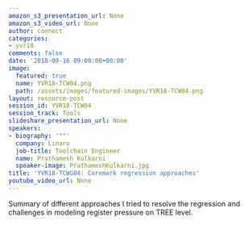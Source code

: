 ```yaml
---
amazon_s3_presentation_url: None
amazon_s3_video_url: None
author: connect
categories:
- yvr18
comments: false
date: '2018-09-16 09:00:00+00:00'
image:
  featured: true
  name: YVR18-TCW04.png
  path: /assets/images/featured-images/YVR18-TCW04.png
layout: resource-post
session_id: YVR18-TCW04
session_track: Tools
slideshare_presentation_url: None
speakers:
- biography: '""'
  company: Linaro
  job-title: Toolchain Engineer
  name: Prathamesh Kulkarni
  speaker-image: PrathameshKulkarni.jpg
title: 'YVR18-TCWG04: Coremark regression approaches'
youtube_video_url: None
---
```


Summary of different approaches I tried to resolve the
regression and challenges in modeling register pressure on TREE level.